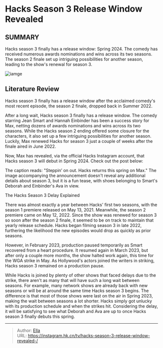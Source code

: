 # Hacks Season 3 Release Window Revealed 


## SUMMARY 



  Hacks season 3 finally has a release window: Spring 2024.   The comedy has received numerous awards nominations and wins across its two seasons.   The season 2 finale set up intriguing possibilities for another season, leading to the show&#39;s renewal for season 3.  

![iamge](https://static1.srcdn.com/wordpress/wp-content/uploads/2024/01/jean-smart-hannah-einbinder-hacks-1.jpg)

## Literature Review
Hacks season 3 finally has a release window after the acclaimed comedy&#39;s most recent episode, the season 2 finale, dropped back in Summer 2022.




After a long wait, Hacks season 3 finally has a release window. The comedy starring Jean Smart and Hannah Einbinder has been a success story for Max, netting dozens of awards nominations and wins across its two seasons. While the Hacks season 2 ending offered some closure for the characters, it also set up a few intriguing possibilities for another season. Luckily, Max renewed Hacks for season 3 just a couple of weeks after the finale aired in June 2022.




Now, Max has revealed, via the official Hacks Instagram account, that Hacks season 3 will debut in Spring 2024. Check out the post below:


 

The caption reads: &#34;Steppin’ on out. Hacks returns this spring on Max.&#34; The image accompanying the announcement doesn&#39;t reveal any additional details about season 3, but it is a fun tease, with shoes belonging to Smart&#39;s Deborah and Einbinder&#39;s Ava in view.


 


 The Hacks Season 3 Delay Explained 


 
There was almost exactly a year between Hacks&#39; first two seasons, with the season 1 premiere released on May 13, 2021. Meanwhile, the season 2 premiere came on May 12, 2022. Since the show was renewed for season 3 so soon after the season 2 finale, it seemed to be on track to maintain that yearly release schedule. Hacks began filming season 3 in late 2022, furthering the likelihood the new episodes would drop as quickly as prior seasons. 




However, in February 2023, production paused temporarily as Smart recovered from a heart procedure. It resumed again in March 2023, but after only a couple more months, the show halted work again, this time for the WGA strike in May. As Hollywood&#39;s actors joined the writers in striking, Hacks season 3 remained on a production pause.

While Hacks is joined by plenty of other shows that faced delays due to the strike, there aren&#39;t as many that will have such a long wait between seasons. For example, many network shows are already back with new seasons or will be at around the same time Hacks season 3 begins. The difference is that most of those shows were last on the air in Spring 2023, making the wait between seasons a lot shorter. Hacks simply got unlucky with its production schedule and when the strikes hit. Considering the delay, it will be satisfying to see what Deborah and Ava are up to once Hacks season 3 finally debuts this spring. 



---

> Author: [Ella](https://instagram.hk.cn/)  
> URL: https://instagram.hk.cn/tv/hacks-season-3-release-window-revealed-/  

